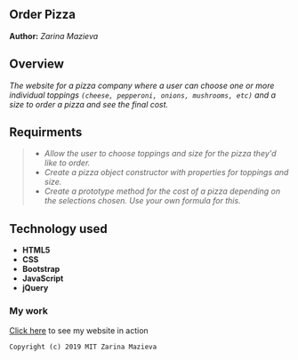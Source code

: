 ## Order Pizza

**Author:**
_Zarina Mazieva_

## Overview

_The website for a pizza company where a user can choose one or more individual toppings ```(cheese, pepperoni, onions, mushrooms, etc)``` and a size to order a pizza and see the final cost._

## Requirments

> * _Allow the user to choose toppings and size for the pizza they'd like to order._
> * _Create a pizza object constructor with properties for toppings and size._
> * _Create a prototype method for the cost of a pizza depending on the selections chosen. Use your own formula for this._

## Technology used

* **HTML5**
* **CSS**
* **Bootstrap**
* **JavaScript**
* **jQuery**

### My work

[Click here](https://zmazieva78.github.io/order-pizza/.) to see my website in action


```Copyright (c) 2019 MIT Zarina Mazieva```

